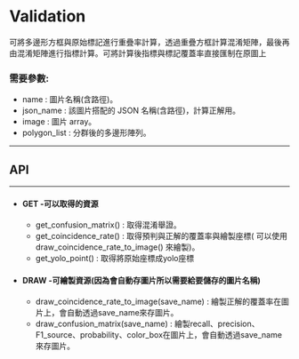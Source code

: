 # Validation
可將多邊形方框與原始標記進行重疊率計算，透過重疊方框計算混淆矩陣，最後再由混淆矩陣進行指標計算。可將計算後指標與標記覆蓋率直接匯制在原圖上

<h3>需要參數:</h3>

 - name : 圖片名稱(含路徑)。
 - json_name : 該圖片搭配的 JSON 名稱(含路徑)，計算正解用。
 - image : 圖片 array。
 - polygon_list : 分群後的多邊形陣列。
---

<h2>API</h2>

---
- <h4>GET -可以取得的資源</h4>

  - get_confusion_matrix() : 取得混淆舉證。
  - get_coincidence_rate() : 取得預判與正解的覆蓋率與繪製座標( 可以使用 draw_coincidence_rate_to_image() 來繪製)。
  - get_yolo_point() : 取得將原始座標成yolo座標
  
- <h4>DRAW -可繪製資源(因為會自動存圖片所以需要給要儲存的圖片名稱)</h4>

  - draw_coincidence_rate_to_image(save_name) : 繪製正解的覆蓋率在圖片上，會自動透過save_name來存圖片。
  - draw_confusion_matrix(save_name) : 繪製recall、precision、F1_source、probability、color_box在圖片上，會自動透過save_name來存圖片。


